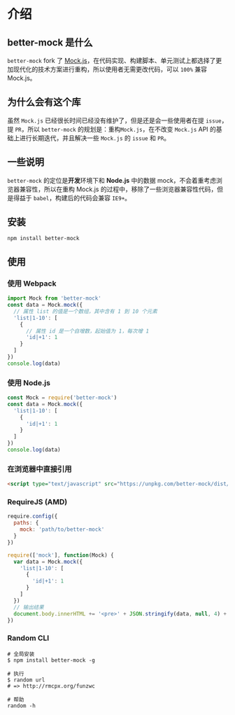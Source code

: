 # 介绍

## better-mock 是什么

`better-mock` fork 了 [Mock.js](https://github.com/nuysoft/Mock)，在代码实现、构建脚本、单元测试上都选择了更加现代化的技术方案进行重构，所以使用者无需更改代码，可以 `100%` 兼容Mock.js。

## 为什么会有这个库

虽然 `Mock.js` 已经很长时间已经没有维护了，但是还是会一些使用者在提 `issue`，提 `PR`，所以 `better-mock` 的规划是：重构`Mock.js`，在不改变 `Mock.js` API 的基础上进行长期迭代，并且解决一些 `Mock.js` 的 `issue` 和 `PR`。

## 一些说明

`better-mock` 的定位是**开发**环境下和 **Node.js** 中的数据 mock，不会着重考虑浏览器兼容性，所以在重构 Mock.js 的过程中，移除了一些浏览器兼容性代码，但是得益于 `babel`，构建后的代码会兼容 `IE9+`。

## 安装

```shell
npm install better-mock
```

## 使用

### 使用 Webpack

```js
import Mock from 'better-mock'
const data = Mock.mock({
  // 属性 list 的值是一个数组，其中含有 1 到 10 个元素
  'list|1-10': [
    {
      // 属性 id 是一个自增数，起始值为 1，每次增 1
      'id|+1': 1
    }
  ]
})
console.log(data)
```

### 使用 Node.js

```js
const Mock = require('better-mock')
const data = Mock.mock({
  'list|1-10': [
    {
      'id|+1': 1
    }
  ]
})
console.log(data)
```

### 在浏览器中直接引用

```html
<script type="text/javascript" src="https://unpkg.com/better-mock/dist/mock.js"></script>
```

### RequireJS (AMD)

```js
require.config({
  paths: {
    mock: 'path/to/better-mock'
  }
})

require(['mock'], function(Mock) {
  var data = Mock.mock({
    'list|1-10': [
      {
        'id|+1': 1
      }
    ]
  })
  // 输出结果
  document.body.innerHTML += '<pre>' + JSON.stringify(data, null, 4) + '</pre>'
})
```

### Random CLI

```shell
# 全局安装
$ npm install better-mock -g

# 执行
$ random url
# => http://rmcpx.org/funzwc

# 帮助
random -h
```

